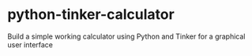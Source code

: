 # python-tinker-calculator
 Build a simple working calculator using Python and Tinker for a graphical user interface
